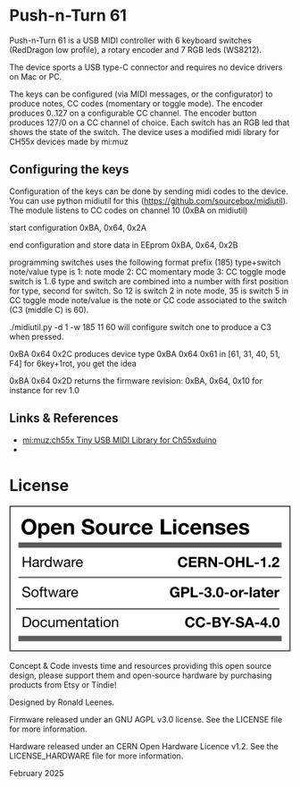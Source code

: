 # Push-n-Turn 61

Push-n-Turn 61 is a USB MIDI controller with 6 keyboard switches (RedDragon low profile), a rotary encoder and 7 RGB leds (WS8212).

The device sports a USB type-C connector and requires no device drivers on Mac or PC.

The keys can be configured (via MIDI messages, or the configurator) to produce notes, CC codes (momentary or toggle mode). The encoder produces 0..127 on a configurable CC channel. The encoder button produces 127/0 on a CC channel of choice.
Each switch has an RGB led that shows the state of the switch.
The device uses a modified midi library for CH55x devices made by mi:muz 

## Configuring the keys
Configuration of the keys can be done by sending midi codes to the device.
You can use python midiutil for this (https://github.com/sourcebox/midiutil).
The module listens to CC codes on channel 10 (0xBA on midiutil)

start configuration
0xBA, 0x64, 0x2A

end configuration and store data in EEprom
0xBA, 0x64, 0x2B

programming switches uses the following format
prefix (185) type+switch note/value
type is
	1: note mode
	2: CC momentary mode
	3: CC toggle mode
switch is 1..6
type and switch are combined into a number with first position for type, second for switch. So 12 is switch 2 in note mode, 35 is switch 5 in CC toggle mode
note/value is the note or CC code associated to the switch (C3 (middle C) is 60).

./midiutil.py -d 1 -w 185 11 60
will configure switch one to produce a C3 when pressed.

0xBA 0x64 0x2C
produces device type 0xBA 0x64 0x61 in [61, 31, 40, 51, F4] for 6key+1rot, you get the idea
 

0xBA 0x64 0x2D
returns the firmware revision: 0xBA, 0x64, 0x10 for instance for rev 1.0



## Links & References

* [mi:muz:ch55x Tiny USB MIDI Library for Ch55xduino](https://github.com/mimuz/mimuz-ch55x)
* []()

# License

![OpenSourceLicense](https://github.com/concept-code-design/push-n-turn-midi61/blob/main/OpenSourceLicense.png)

Concept & Code invests time and resources providing this open source design, please support them and open-source hardware by purchasing products from Etsy or Tindie!

Designed by Ronald Leenes.

Firmware released under an GNU AGPL v3.0 license. See the LICENSE file for more information.

Hardware released under an CERN Open Hardware Licence v1.2. See the LICENSE_HARDWARE file for more information.


February 2025
